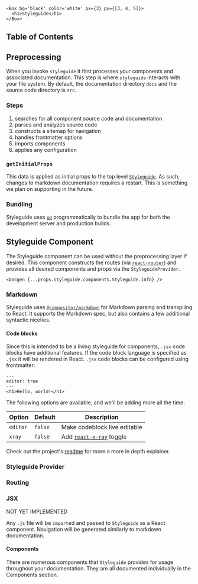 ```!jsx
<Box bg='black' color='white' px={3} py={[3, 4, 5]}>
  <h1>Styleguide</h1>
</Box>
```

## Table of Contents

## Preprocessing

When you invoke `styleguide` it first processes your components and associated documentation.
This step is where `styleguide` interacts with your file system.
By default, the documentation directory `docs` and the source code directory is `src`.

### Steps

1. searches for all component source code and documentation
1. parses and analyzes source code
1. constructs a sitemap for navigation
1. handles frontmatter options
1. imports components
1. applies any configuration

### `getInitialProps`

This data is applied as initial props to the top level [`Styleguide`](../Styleguide.md).
As such, changes to markdown documentation requires a restart. This is something we plan on supporting in the future.

### Bundling

Styleguide uses [`x0`](https://github.com/c8r/x0) programmatically to bundle the app for both the development server and production builds.

## Styleguide Component

The Styleguide component can be used without the preprocessing layer if desired.
This component constructs the routes (via [`react-router`](https://github.com/ReactTraining/react-router)) and provides all desired components and props via the `StyleguideProvider`.

```!jsx
<Docgen {...props.styleguide.components.Styleguide.info} />
```

### Markdown

Styleguide uses [`@compositor/markdown`](https://github.com/c8r/markdown) for Markdown parsing and transpiling to React.
It supports the Markdown spec, but also contains a few additional syntactic niceties.

#### Code blocks

Since this is intended to be a living styleguide for components, `.jsx` code blocks have additional features.
If the code block language is specified as `.jsx` it will be rendered in React.
`.jsx` code blocks can be configured using frontmatter:

```
---
editor: true
---
<h1>Hello, world!</h1>
```

The following options are available, and we'll be adding more all the time:

| Option | Default | Description |
| ------ | ------- | ----------- |
| `editor` | `false` | Make codeblock live editable |
| `xray` | `false` | Add [`react-x-ray`](https://github.com/jxnblk/react-x-ray) toggle |

Check out the project's [readme](https://github.com/c8r/markdown) for more a more in depth explainer.

### Styleguide Provider

### Routing

### JSX

NOT YET IMPLEMENTED

Any `.js` file will be `import`ed and passed to `Styleguide` as a React component.
Navigation will be generated similarly to markdown documentation.

#### Components

There are numerous components that `Styleguide` provides for usage throughout your documentation.
They are all documented individually in the Components section.
